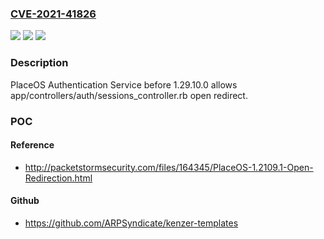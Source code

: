 ### [CVE-2021-41826](https://cve.mitre.org/cgi-bin/cvename.cgi?name=CVE-2021-41826)
![](https://img.shields.io/static/v1?label=Product&message=n%2Fa&color=blue)
![](https://img.shields.io/static/v1?label=Version&message=n%2Fa&color=blue)
![](https://img.shields.io/static/v1?label=Vulnerability&message=n%2Fa&color=brighgreen)

### Description

PlaceOS Authentication Service before 1.29.10.0 allows app/controllers/auth/sessions_controller.rb open redirect.

### POC

#### Reference
- http://packetstormsecurity.com/files/164345/PlaceOS-1.2109.1-Open-Redirection.html

#### Github
- https://github.com/ARPSyndicate/kenzer-templates

